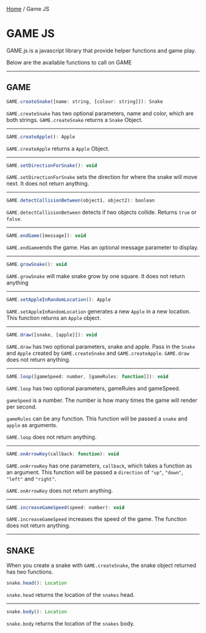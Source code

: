 [Home](../README.md) / Game JS

# GAME JS

GAME.js is a javascript library that provide helper functions and game play.

Below are the available functions to call on GAME

---

## GAME

```javascript
GAME.createSnake([name: string, [colour: string]]): Snake
```
`GAME.createSnake` has two optional parameters, name and color, which are both strings. `GAME.createSnake` returns a `Snake` Object.

---

```javascript
GAME.createApple(): Apple
```
`GAME.createApple` returns a `Apple` Object.

---

```javascript
GAME.setDirectionForSnake(): void
```
`GAME.setDirectionForSnake` sets the direction for where the snake will move next. It does not return anything.

---

```javascript
GAME.detectCollisionBetween(object1, object2): boolean
```
`GAME.detectCollisionBetween` detects if two objects collide. Returns `true` or `false`.

---

```javascript
GAME.endGame([message]): void
```
`GAME.endGame`ends the game. Has an optional message parameter to display.

---

```javascript
GAME.growSnake(): void
```
`GAME.growSnake` will make snake grow by one square. It does not return anything

---

```javascript
GAME.setAppleInRandomLocation(): Apple
```
`GAME.setAppleInRandomLocation` generates a new `Apple` in a new location. This function returns an `Apple` object.

---

```javascript
GAME.draw([snake, [apple]]): void
```
`GAME.draw` has two optional parameters, snake and apple. Pass in the `Snake` and `Apple` created by `GAME.createSnake` and `GAME.createApple`. `GAME.draw` does not return anything.

---

```javascript
GAME.loop([gameSpeed: number, [gameRules: function]]): void
```
`GAME.loop` has two optional parameters, gameRules and gameSpeed.

`gameSpeed` is a number. The number is how many times the game will render per second.

`gameRules` can be any function. This function will be passed a `snake` and `apple` as arguments.

`GAME.loop` does not return anything.

---

```javascript
GAME.onArrowKey(callback: function): void
```
`GAME.onArrowKey` has one parameters, `callback`, which takes a function as an argument.  This function will be passed a `direction` of `"up"`, `"down"`, `"left"` and `"right"`.

`GAME.onArrowKey` does not return anything.

---

```javascript
GAME.increaseGameSpeed(speed: number): void
```
`GAME.increaseGameSpeed` increases the speed of the game. The function does not return anything.

---


## SNAKE

When you create a snake with `GAME.createSnake`, the snake object returned has two functions.

```javascript
snake.head(): Location
```
`snake.head` returns the location of the `snakes` head.

---

```javascript
snake.body(): Location
```
`snake.body` returns the location of the `snakes` body.
